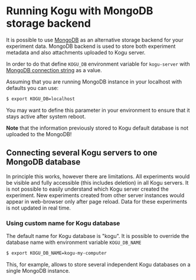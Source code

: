# Running Kogu with MongoDB storage backend

It is possible to use [MongoDB](https://www.mongodb.com/) as an alternative storage backend for your experiment data. MongoDB backend is used to store both experiment metadata and also attachments uploaded to Kogu server. 

In order to do that define ```KOGU_DB``` environment variable for ```kogu-server``` with [MongoDB connection string](https://docs.mongodb.com/manual/reference/connection-string/) as a value.

Assuming that you are running MongoDB instance in your localhost with defaults you can use:

```bash
$ export KOGU_DB=localhost
```
You may want to define this parameter in your environment to ensure that it stays active after system reboot.

**Note** that the information previously stored to Kogu default database is not uploaded to the MongoDB!

## Connecting several Kogu servers to one MongoDB database
In principle this works, however there are limitations.
All experiments would be visible and fully accessible (this includes deletion) in all Kogu servers. It is not possible to easily understand which Kogu server created the experiment. New experiments created from other server instances would appear in web-browser only after page reload. Data for these experiments is not updated in real time. 

### Using custom name for Kogu database
The default name for Kogu database is "kogu". It is possible to override the database name with environment variable ```KOGU_DB_NAME```

```bash
$ export KOGU_DB_NAME=kogu-my-computer
```
This, for example, allows to store several independent Kogu databases on a single MongoDB instance. 